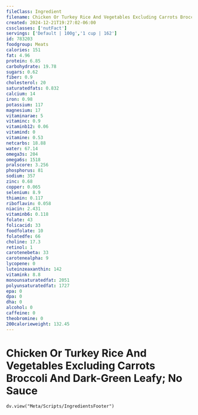 ```yaml
---
fileClass: Ingredient
filename: Chicken Or Turkey Rice And Vegetables Excluding Carrots Broccoli And Dark-Green Leafy; No Sauce
created: 2024-12-21T19:27:02-06:00
cssclasses: ['nutFact']
servings: ['Default | 100g','1 cup | 162']
id: 783203
foodgroup: Meats
calories: 151
fat: 4.96
protein: 6.85
carbohydrate: 19.78
sugars: 0.62
fiber: 0.9
cholesterol: 20
saturatedfats: 0.832
calcium: 14
iron: 0.98
potassium: 117
magnesium: 17
vitaminarae: 5
vitaminc: 0.9
vitaminb12: 0.06
vitamind: 0
vitamine: 0.53
netcarbs: 18.88
water: 67.14
omega3s: 204
omega6s: 1518
pralscore: 3.256
phosphorus: 81
sodium: 357
zinc: 0.68
copper: 0.065
selenium: 8.9
thiamin: 0.117
riboflavin: 0.058
niacin: 2.431
vitaminb6: 0.118
folate: 43
folicacid: 33
foodfolate: 10
folatedfe: 66
choline: 17.3
retinol: 1
carotenebeta: 33
carotenealpha: 9
lycopene: 0
luteinzeaxanthin: 142
vitamink: 8.8
monounsaturatedfat: 2051
polyunsaturatedfat: 1727
epa: 0
dpa: 0
dha: 0
alcohol: 0
caffeine: 0
theobromine: 0
200calorieweight: 132.45
---
```


# Chicken Or Turkey Rice And Vegetables Excluding Carrots Broccoli And Dark-Green Leafy; No Sauce

```dataviewjs
dv.view("Meta/Scripts/IngredientsFooter")
```